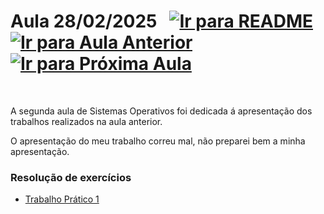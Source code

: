 # Aula 28/02/2025 &nbsp; [![Ir para README](https://img.shields.io/badge/Indice-Verde?style=for-the-badge)](../README.md#indice) &nbsp; [![Ir para Aula Anterior](https://img.shields.io/badge/Anterior-Aula%201-007ACC?style=for-the-badge)](../aulas/21-02-2025.md) [![Ir para Próxima Aula](https://img.shields.io/badge/Próxima-Aula%203-007ACC?style=for-the-badge)](../aulas/07-03-2025.md)

<br>

<p>
A segunda aula de Sistemas Operativos foi dedicada á apresentação dos trabalhos realizados na aula anterior.
</p>

<p>
 O apresentação do meu trabalho correu mal, não preparei bem a minha apresentação.
</p>


### Resolução de exercícios

- [Trabalho Prático 1](../fichas/trabalho_pratico_1.pdf)
